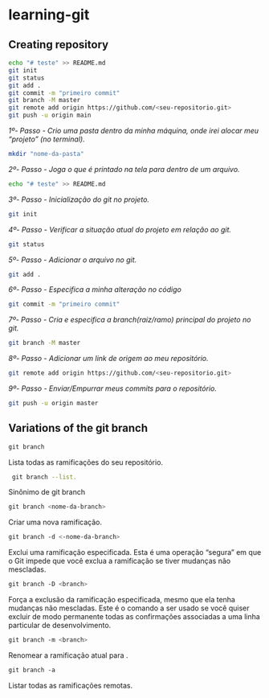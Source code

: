 # learning-git

## Creating repository

```bash
echo "# teste" >> README.md
git init
git status
git add .
git commit -m "primeiro commit"
git branch -M master
git remote add origin https://github.com/<seu-repositorio.git>
git push -u origin main
```

_1º- Passo - Crio uma pasta dentro da minha máquina, onde irei alocar meu “projeto” (no terminal)._

```bash
mkdir "nome-da-pasta"
```

_2º- Passo - Joga o que é printado na tela para dentro de um arquivo._

```bash
echo "# teste" >> README.md
```

_3º- Passo - Inicialização do git no projeto._

```bash
git init
```

_4º- Passo - Verificar a situação atual do projeto em relação ao git._

```bash
git status
```

_5º- Passo - Adicionar o arquivo no git._

```bash
git add .
```

_6º- Passo - Especifica a minha alteração no código_

```bash
git commit -m "primeiro commit"
```

_7º- Passo - Cria e especifica a branch(raiz/ramo) principal do projeto no git._

```bash
git branch -M master
```

_8º- Passo - Adicionar um link de origem ao meu repositório._

```bash
git remote add origin https://github.com/<seu-repositorio.git>
```

_9º- Passo - Enviar/Empurrar meus commits para o repositório._

```bash
git push -u origin master
```

## Variations of the git branch

```bash
git branch
```

Lista todas as ramificações do seu repositório.

```bash
 git branch --list.
```

Sinônimo de git branch

```bash
git branch <nome-da-branch>
```

Criar uma nova ramificação.

```bash
git branch -d <-nome-da-branch>
```

Exclui uma ramificação especificada. Esta é uma operação “segura” em que o Git impede que você exclua a ramificação se tiver mudanças não mescladas.

```bash
git branch -D <branch>
```

Força a exclusão da ramificação especificada, mesmo que ela tenha mudanças não mescladas. Este é o comando a ser usado se você quiser excluir de modo permanente todas as confirmações associadas a uma linha particular de desenvolvimento.

```bash
git branch -m <branch>
```

Renomear a ramificação atual para .

```bash
git branch -a
```

Listar todas as ramificações remotas.
